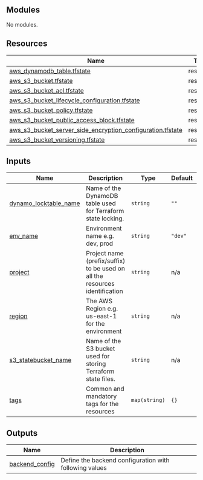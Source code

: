 <!-- BEGIN_TF_DOCS -->
## Modules

No modules.

## Resources

| Name | Type |
|------|------|
| [aws_dynamodb_table.tfstate](https://registry.terraform.io/providers/hashicorp/aws/latest/docs/resources/dynamodb_table) | resource |
| [aws_s3_bucket.tfstate](https://registry.terraform.io/providers/hashicorp/aws/latest/docs/resources/s3_bucket) | resource |
| [aws_s3_bucket_acl.tfstate](https://registry.terraform.io/providers/hashicorp/aws/latest/docs/resources/s3_bucket_acl) | resource |
| [aws_s3_bucket_lifecycle_configuration.tfstate](https://registry.terraform.io/providers/hashicorp/aws/latest/docs/resources/s3_bucket_lifecycle_configuration) | resource |
| [aws_s3_bucket_policy.tfstate](https://registry.terraform.io/providers/hashicorp/aws/latest/docs/resources/s3_bucket_policy) | resource |
| [aws_s3_bucket_public_access_block.tfstate](https://registry.terraform.io/providers/hashicorp/aws/latest/docs/resources/s3_bucket_public_access_block) | resource |
| [aws_s3_bucket_server_side_encryption_configuration.tfstate](https://registry.terraform.io/providers/hashicorp/aws/latest/docs/resources/s3_bucket_server_side_encryption_configuration) | resource |
| [aws_s3_bucket_versioning.tfstate](https://registry.terraform.io/providers/hashicorp/aws/latest/docs/resources/s3_bucket_versioning) | resource |

## Inputs

| Name | Description | Type | Default | Required |
|------|-------------|------|---------|:--------:|
| <a name="input_dynamo_locktable_name"></a> [dynamo\_locktable\_name](#input\_dynamo\_locktable\_name) | Name of the DynamoDB table used for Terraform state locking. | `string` | `""` | no |
| <a name="input_env_name"></a> [env\_name](#input\_env\_name) | Environment name e.g. dev, prod | `string` | `"dev"` | no |
| <a name="input_project"></a> [project](#input\_project) | Project name (prefix/suffix) to be used on all the resources identification | `string` | n/a | yes |
| <a name="input_region"></a> [region](#input\_region) | The AWS Region e.g. us-east-1 for the environment | `string` | n/a | yes |
| <a name="input_s3_statebucket_name"></a> [s3\_statebucket\_name](#input\_s3\_statebucket\_name) | Name of the S3 bucket used for storing Terraform state files. | `string` | n/a | yes |
| <a name="input_tags"></a> [tags](#input\_tags) | Common and mandatory tags for the resources | `map(string)` | `{}` | no |

## Outputs

| Name | Description |
|------|-------------|
| <a name="output_backend_config"></a> [backend\_config](#output\_backend\_config) | Define the backend configuration with following values |
<!-- END_TF_DOCS -->